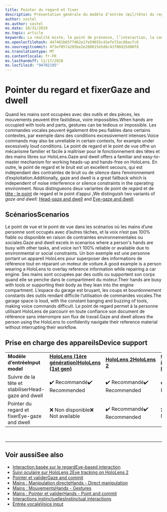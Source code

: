 ```yaml
---
title: Pointer du regard et fixer
description: Présentation générale du modèle d’entrée (œil/tête) du regard et du point d’entrée
author: sostel
ms.author: sostel
ms.date: 10/31/2019
ms.topic: article
keywords: La réalité mixte, le point de présence, l’interaction, la conception, le suivi des yeux, le suivi des têtes, le casque de la réalité mixte, le casque Windows Mixed Reality, le casque de réalité virtuelle, le HoloLens, le MRTK, la réalité mixte Toolkit
ms.openlocfilehash: d47401b65f7d62e1fe59655c42efe72ac68acfc6
ms.sourcegitcommit: 4f3ef057a285be2e260615e5d6c41f00d15d08f8
ms.translationtype: MT
ms.contentlocale: fr-FR
ms.lasthandoff: 11/17/2020
ms.locfileid: "94702195"
---
```

# <a name="gaze-and-dwell"></a><span data-ttu-id="a1821-104">Pointer du regard et fixer</span><span class="sxs-lookup"><span data-stu-id="a1821-104">Gaze and dwell</span></span>

<span data-ttu-id="a1821-105">Quand les mains sont occupées avec des outils et des pièces, les mouvements peuvent être fastidieux, voire impossibles.</span><span class="sxs-lookup"><span data-stu-id="a1821-105">When hands are occupied with tools and parts, gestures can be tedious or impossible.</span></span>
<span data-ttu-id="a1821-106">Les commandes vocales peuvent également être peu fiables dans certains contextes, par exemple dans des conditions excessivement intenses.</span><span class="sxs-lookup"><span data-stu-id="a1821-106">Voice commands may also be unreliable in certain contexts, for example under excessively loud conditions.</span></span>
<span data-ttu-id="a1821-107">Le point de regard et le point de vue offre un mécanisme familier et facile à maîtriser pour le fonctionnement des têtes et des mains libres sur HoloLens.</span><span class="sxs-lookup"><span data-stu-id="a1821-107">Gaze and dwell offers a familiar and easy-to-master mechanism for working heads-up and hands-free on HoloLens.</span></span>
<span data-ttu-id="a1821-108">En outre, le point de regard et le bruit est un excellent secours, qui est indépendant des contraintes de bruit ou de silence dans l’environnement d’exploitation.</span><span class="sxs-lookup"><span data-stu-id="a1821-108">Additionally, gaze and dwell is a great fallback which is independent of noise interference or silence constraints in the operating environment.</span></span>
<span data-ttu-id="a1821-109">Nous distingueons deux variantes de point de _regard_ et de [tête : le point](gaze-and-dwell-head.md) de regard et le point d’appui [.](gaze-and-dwell-eyes.md)</span><span class="sxs-lookup"><span data-stu-id="a1821-109">We distinguish two variants of _gaze and dwell_: [Head-gaze and dwell](gaze-and-dwell-head.md) and [Eye-gaze and dwell](gaze-and-dwell-eyes.md).</span></span>

## <a name="scenarios"></a><span data-ttu-id="a1821-110">Scénarios</span><span class="sxs-lookup"><span data-stu-id="a1821-110">Scenarios</span></span>

<span data-ttu-id="a1821-111">Le point de vue et le point de vue dans les scénarios où les mains d’une personne sont occupés avec d’autres tâches, et la voix n’est pas 100% fiable ou disponible en raison de contraintes environnementales ou sociales.</span><span class="sxs-lookup"><span data-stu-id="a1821-111">Gaze and dwell excels in scenarios where a person's hands are busy with other tasks, and voice isn't 100% reliable or available due to environmental or social constraints.</span></span>
<span data-ttu-id="a1821-112">Un bon exemple est une personne portant un appareil HoloLens pour superposer des informations de référence tout en réparant un moteur de voiture.</span><span class="sxs-lookup"><span data-stu-id="a1821-112">A good example is a person wearing a HoloLens to overlay reference information while repairing a car engine.</span></span>
<span data-ttu-id="a1821-113">Ses mains sont occupées par des outils ou supportent son corps quand elle se penche dans le compartiment du moteur.</span><span class="sxs-lookup"><span data-stu-id="a1821-113">Their hands are busy with tools or supporting their body as they lean into the engine compartment.</span></span>
<span data-ttu-id="a1821-114">L’espace du garage est bruyant, les coups et bourdonnement constants des outils rendant difficile l’utilisation de commandes vocales.</span><span class="sxs-lookup"><span data-stu-id="a1821-114">The garage space is loud, with the constant banging and buzzing of tools, making voice commands difficult.</span></span>
<span data-ttu-id="a1821-115">Le point de regard permet à la personne utilisant HoloLens de parcourir en toute confiance son document de référence sans interrompre son flux de travail.</span><span class="sxs-lookup"><span data-stu-id="a1821-115">Gaze and dwell allows the person using the HoloLens to confidently navigate their reference material without interrupting their workflow.</span></span>

## <a name="device-support"></a><span data-ttu-id="a1821-116">Prise en charge des appareils</span><span class="sxs-lookup"><span data-stu-id="a1821-116">Device support</span></span>

<table>
    <colgroup>
    <col width="25%" />
    <col width="25%" />
    <col width="25%" />
    <col width="25%" />
    </colgroup>
    <tr>
        <td><span data-ttu-id="a1821-117"><strong>Modèle d’entrée</strong></span><span class="sxs-lookup"><span data-stu-id="a1821-117"><strong>Input model</strong></span></span></td>
        <td><span data-ttu-id="a1821-118"><a href="../hololens-hardware-details.md"><strong>HoloLens (1ère génération)</strong></a></span><span class="sxs-lookup"><span data-stu-id="a1821-118"><a href="../hololens-hardware-details.md"><strong>HoloLens (1st gen)</strong></a></span></span></td>
        <td><span data-ttu-id="a1821-119"><a href="https://docs.microsoft.com/hololens/hololens2-hardware"><strong>HoloLens 2</strong></span><span class="sxs-lookup"><span data-stu-id="a1821-119"><a href="https://docs.microsoft.com/hololens/hololens2-hardware"><strong>HoloLens 2</strong></span></span></td>
        <td><span data-ttu-id="a1821-120"><a href="../discover/immersive-headset-hardware-details.md"><strong>Casques immersifs</strong></a></span><span class="sxs-lookup"><span data-stu-id="a1821-120"><a href="../discover/immersive-headset-hardware-details.md"><strong>Immersive headsets</strong></a></span></span></td>
    </tr>
     <tr>
        <td><span data-ttu-id="a1821-121">Suivre de la tête et stabiliser</span><span class="sxs-lookup"><span data-stu-id="a1821-121">Head-gaze and dwell</span></span></td>
        <td><span data-ttu-id="a1821-122">✔️ Recommandé</span><span class="sxs-lookup"><span data-stu-id="a1821-122">✔️ Recommended</span></span></td>
        <td><span data-ttu-id="a1821-123">✔️ Recommandé</span><span class="sxs-lookup"><span data-stu-id="a1821-123">✔️ Recommended</span></span></td>
        <td><span data-ttu-id="a1821-124">✔️ Recommandé</span><span class="sxs-lookup"><span data-stu-id="a1821-124">✔️ Recommended</span></span></td>
    </tr>
     <tr>
        <td><span data-ttu-id="a1821-125">Pointer du regard et fixer</span><span class="sxs-lookup"><span data-stu-id="a1821-125">Eye-gaze and dwell</span></span></td>
        <td><span data-ttu-id="a1821-126">❌ Non disponible</span><span class="sxs-lookup"><span data-stu-id="a1821-126">❌ Not available</span></span></td>
        <td><span data-ttu-id="a1821-127">✔️ Recommandé</span><span class="sxs-lookup"><span data-stu-id="a1821-127">✔️ Recommended</span></span></td>
        <td><span data-ttu-id="a1821-128">❌ Non disponible</span><span class="sxs-lookup"><span data-stu-id="a1821-128">❌ Not available</span></span></td>
    </tr>
</table>


<br>

---

 ## <a name="see-also"></a><span data-ttu-id="a1821-129">Voir aussi</span><span class="sxs-lookup"><span data-stu-id="a1821-129">See also</span></span>
* [<span data-ttu-id="a1821-130">Interaction basée sur le regard</span><span class="sxs-lookup"><span data-stu-id="a1821-130">Eye-based interaction</span></span>](eye-gaze-interaction.md)
* [<span data-ttu-id="a1821-131">Suivi oculaire sur HoloLens 2</span><span class="sxs-lookup"><span data-stu-id="a1821-131">Eye tracking on HoloLens 2</span></span>](eye-tracking.md)
* [<span data-ttu-id="a1821-132">Pointer et valider</span><span class="sxs-lookup"><span data-stu-id="a1821-132">Gaze and commit</span></span>](gaze-and-commit.md)
* [<span data-ttu-id="a1821-133">Mains : Manipulation directe</span><span class="sxs-lookup"><span data-stu-id="a1821-133">Hands - Direct manipulation</span></span>](direct-manipulation.md)
* [<span data-ttu-id="a1821-134">Mains : Mouvements</span><span class="sxs-lookup"><span data-stu-id="a1821-134">Hands - Gestures</span></span>](gaze-and-commit.md#composite-gestures)
* [<span data-ttu-id="a1821-135">Mains : Pointer et valider</span><span class="sxs-lookup"><span data-stu-id="a1821-135">Hands - Point and commit</span></span>](point-and-commit.md)
* [<span data-ttu-id="a1821-136">Interactions instinctuelles</span><span class="sxs-lookup"><span data-stu-id="a1821-136">Instinctual interactions</span></span>](interaction-fundamentals.md)
* [<span data-ttu-id="a1821-137">Entrée vocale</span><span class="sxs-lookup"><span data-stu-id="a1821-137">Voice input</span></span>](voice-input.md)
